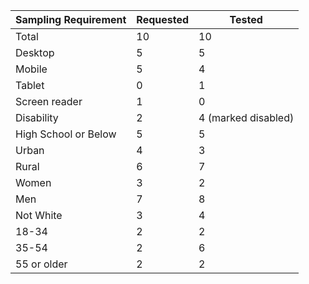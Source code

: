| Sampling Requirement | Requested | Tested | 
|------------------|------|------|
| Total | 10 | 10 |
| Desktop | 5 | 5 |
| Mobile | 5 | 4 |
| Tablet | 0 | 1 |
| Screen reader | 1 | 0 |
| Disability | 2 | 4 (marked disabled) |
| High School or Below | 5 | 5 |
| Urban  | 4 | 3 |
| Rural  | 6 | 7 |
| Women  | 3 | 2 |
| Men | 7 | 8 |
| Not White | 3 | 4 |
| 18-34 | 2 | 2 |
| 35-54 | 2 | 6 |
| 55 or older | 2 | 2 |
